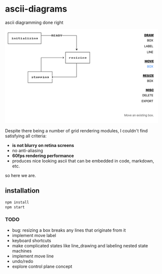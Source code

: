 # ascii-diagrams

ascii diagramming done right

![alt text](fig3.png "screenshot")


Despite there being a number of grid rendering modules, I couldn't find satisfying all criteria:

* **is not blurry on retina screens**
* no anti-aliasing
* **60fps rendering performance**
* produces nice looking ascii that can be embedded in code, markdown, etc.


so here we are.


## installation

```
npm install
npm start
```


### TODO
* bug: resizing a box breaks any lines that originate from it
* implement move label
* keyboard shortcuts
* make complicated states like line_drawing and labeling nested state machines
* implement move line
* undo/redo
* explore control plane concept
